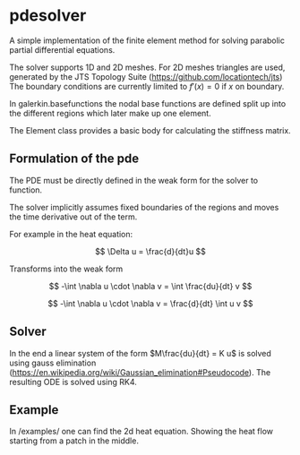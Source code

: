 # pdesolver

A simple implementation of the finite element method for solving parabolic partial differential equations.

The solver supports 1D and 2D meshes. For 2D meshes triangles are used, generated by the JTS Topology Suite (https://github.com/locationtech/jts)
The boundary conditions are currently limited to $f'(x) = 0$ if $x$ on boundary.

In galerkin.basefunctions the nodal base functions are defined split up into the different regions which later make up one element.

The Element class provides a basic body for calculating the stiffness matrix.

## Formulation of the pde

The PDE must be directly defined in the weak form for the solver to function.

The solver implicitly assumes fixed boundaries of the regions and moves the time derivative out of the term.

For example in the heat equation:

$$
\Delta u = \frac{d}{dt}u
$$

Transforms into the weak form

$$
-\int \nabla u \cdot \nabla v = \int \frac{du}{dt} v 
$$

$$
-\int \nabla u \cdot \nabla v = \frac{d}{dt} \int u v
$$

## Solver

In the end a linear system of the form $M\frac{du}{dt} = K u$ is solved using gauss elimination (https://en.wikipedia.org/wiki/Gaussian_elimination#Pseudocode).
The resulting ODE is solved using RK4.

## Example
In /examples/ one can find the 2d heat equation. Showing the heat flow starting from a patch in the middle.

